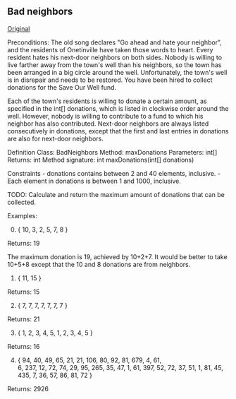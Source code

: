 ## Bad neighbors

[Original](https://community.topcoder.com/stat?c=problem_statement&pm=2402&rd=5009)

Preconditions: 
The old song declares "Go ahead and hate your neighbor", and the residents 
of Onetinville have taken those words to heart. Every resident hates his 
next-door neighbors on both sides. Nobody is willing to live farther away 
from the town's well than his neighbors, so the town has been arranged 
in a big circle around the well. Unfortunately, the town's well is in 
disrepair and needs to be restored. You have been hired to collect 
donations for the Save Our Well fund.

Each of the town's residents is willing to donate a certain amount, 
as specified in the int[] donations, which is listed in clockwise order 
around the well. However, nobody is willing to contribute to a fund to 
which his neighbor has also contributed. Next-door neighbors are 
always listed consecutively in donations, except that the first 
and last entries in donations are also for next-door neighbors.

Definition
    Class:	BadNeighbors
    Method:	maxDonations
    Parameters:	int[]
    Returns:	int
    Method signature:	int maxDonations(int[] donations)
 
Constraints
    -	donations contains between 2 and 40 elements, inclusive.
    -	Each element in donations is between 1 and 1000, inclusive.

TODO: 
Calculate and return the maximum amount of donations that can be collected. 
 
Examples:

0) { 10, 3, 2, 5, 7, 8 }

Returns: 19

The maximum donation is 19, achieved by 10+2+7. 
It would be better to take 10+5+8 except that the 10 and 8 donations are from 
neighbors.

1) { 11, 15 }

Returns: 15

2) { 7, 7, 7, 7, 7, 7, 7 }

Returns: 21

3) { 1, 2, 3, 4, 5, 1, 2, 3, 4, 5 }

Returns: 16

4) { 94, 40, 49, 65, 21, 21, 106, 80, 92, 81, 679, 4, 61,  
  6, 237, 12, 72, 74, 29, 95, 265, 35, 47, 1, 61, 397,
  52, 72, 37, 51, 1, 81, 45, 435, 7, 36, 57, 86, 81, 72 }

Returns: 2926

